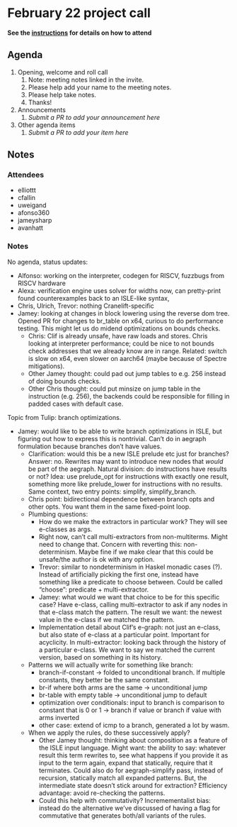 # February 22 project call

**See the [instructions](../README.md) for details on how to attend**

## Agenda
1. Opening, welcome and roll call
    1. Note: meeting notes linked in the invite.
    1. Please help add your name to the meeting notes.
    1. Please help take notes.
    1. Thanks!
1. Announcements
    1. _Submit a PR to add your announcement here_
1. Other agenda items
    1. _Submit a PR to add your item here_

## Notes

### Attendees

- elliottt
- cfallin
- uweigand
- afonso360
- jameysharp
- avanhatt

### Notes

No agenda, status updates:
- Alfonso: working on the interpreter, codegen for RISCV, fuzzbugs from RISCV hardware
- Alexa: verification engine uses solver for widths now, can pretty-print found counterexamples back to an ISLE-like syntax, 
- Chris, Ulrich, Trevor: nothing Cranelift-specific
- Jamey: looking at changes in block lowering using the reverse dom tree. Opened PR for changes to br_table on x64, curious to do performance testing. This might let us do midend optimizations on bounds checks.
    - Chris: Clif is already unsafe, have raw loads and stores. Chris looking at interpreter performance; could be nice to not bounds check addresses that we already know are in range. Related: switch is slow on x64, even slower on aarch64 (maybe because of Spectre mitigations). 
    - Other Jamey thought: could pad out jump tables to e.g. 256 instead of doing bounds checks.
    - Other Chris thought: could put minsize on jump table in the instruction (e.g. 256), the backends could be responsible for filling in padded cases with default case. 

Topic from Tulip: branch optimizations. 

- Jamey: would like to be able to write branch optimizations in ISLE, but figuring out how to express this is nontrivial. Can’t do in aegraph formulation because branches don’t have values. 
    - Clarification: would this be a new ISLE prelude etc just for branches? Answer: no. Rewrites may want to introduce new nodes that *would* be part of the aegraph. Natural division: do instructions have results or not? Idea: use prelude_opt for instructions with exactly one result, something more like prelude_lower for instructions with no results. Same context, two entry points: simplify, simplify_branch. 
    - Chris point: bidirectional dependence between branch opts and other opts. You want them in the same fixed-point loop. 
    - Plumbing questions: 
        - How do we make the extractors in particular work? They will see e-classes as args. 
        - Right now, can’t call multi-extractors from non-multiterms. Might need to change that. Concern with reverting this: non-determinism. Maybe fine if we make clear that this could be unsafe/the author is ok with any option. 
        - Trevor: similar to nondeterminism in Haskel monadic cases (?). Instead of artificially picking the first one, instead have something like a predicate to choose between. Could be called “choose”: predicate + multi-extractor. 
        - Jamey: what would we want that choice to be for this specific case? Have e-class, calling multi-extractor to ask if any nodes in that e-class match the pattern. The result we want: the newest value in the e-class if we matched the pattern. 
        - Implementation detail about Clif’s e-graph: not just an e-class, but also state of e-class at a particular point. Important for acyclicity. In multi-extractor: looking back through the history of a particular e-class. We want to say we matched the current version, based on something in its history. 
    - Patterns we will actually write for something like branch: 
        - branch-if-constant -> folded to unconditional branch. If multiple constants, they better be the same constant. 
        - br-if where both arms are the same -> unconditional jump 
        - br-table with empty table -> unconditional jump to default
        - optimization over conditionals: input to branch is comparison to constant that is 0 or 1 -> branch if value or branch if value with arms inverted
        - other case: extend of icmp to a branch, generated a lot by wasm.
    - When we apply the rules, do these successively apply? 
        - Other Jamey thought: thinking about composition as a feature of the ISLE input language. Might want: the ability to say: whatever result this term rewrites to, see what happens if you provide it as input to the term again, expand that statically, require that it terminates. Could also do for aegraph-simplify pass, instead of recursion, statically match all expanded patterns. But, the intermediate state doesn’t stick around for extraction? Efficiency advantage: avoid re-checking the patterns. 
        - Could this help with commutativity? Incremementalist bias: instead do the alternative we’ve discussed of having a flag for commutative that generates both/all variants of the rules. 
